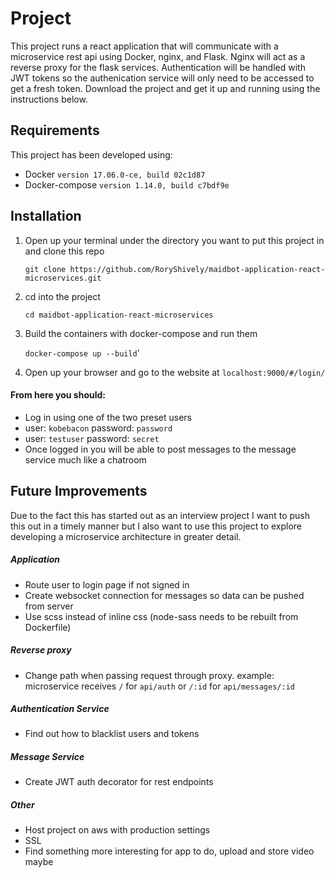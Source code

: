# Project

This project runs a react application that will communicate with a microservice rest api using Docker, nginx, and Flask. Nginx will act as a reverse proxy for the flask services. Authentication will be handled with JWT tokens so the authenication service will only need to be accessed to get a fresh token. Download the project and get it up and running using the instructions below.

## Requirements

This project has been developed using:
 - Docker `version 17.06.0-ce, build 02c1d87`
 - Docker-compose `version 1.14.0, build c7bdf9e`

## Installation

1. Open up your terminal under the directory you want to put this project in and clone this repo

    `git clone https://github.com/RoryShively/maidbot-application-react-microservices.git`

2. cd into the project

    `cd maidbot-application-react-microservices`

3. Build the containers with docker-compose and run them

    `docker-compose up --build`'

6. Open up your browser and go to the website at `localhost:9000/#/login/`


#### From here you should:
 - Log in using one of the two preset users
  - user: `kobebacon` password: `password`
  - user: `testuser` password: `secret`
 - Once logged in you will be able to post messages to the message service much like a chatroom

## Future Improvements

Due to the fact this has started out as an interview project I want to push this out in a timely manner but I also want to
use this project to explore developing a microservice architecture in greater detail.

##### Application
  - Route user to login page if not signed in
  - Create websocket connection for messages so data can be pushed from server
  - Use scss instead of inline css (node-sass needs to be rebuilt from Dockerfile)

##### Reverse proxy
  - Change path when passing request through proxy. example: microservice receives `/` for `api/auth`  or `/:id` for `api/messages/:id`

##### Authentication Service
  - Find out how to blacklist users and tokens

##### Message Service
  - Create JWT auth decorator for rest endpoints

##### Other
  - Host project on aws with production settings
  - SSL
  - Find something more interesting for app to do, upload and store video maybe
